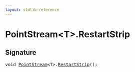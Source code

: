 ```yaml
---
layout: stdlib-reference
---
```


# PointStream\<T\>\.RestartStrip

## Signature 

<pre>
<span class="code_keyword">void</span> <a href="/stdlib-reference/types/PointStream/index" class="code_type">PointStream</a>&lt;T&gt;.<a href="/stdlib-reference/types/PointStream/RestartStrip">RestartStrip</a>();

</pre>

